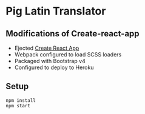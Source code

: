 # Pig Latin Translator

## Modifications of Create-react-app
- Ejected [Create React App](https://github.com/facebookincubator/create-react-app)
- Webpack configured to load SCSS loaders
- Packaged with Bootstrap v4
- Configured to deploy to Heroku

## Setup
```
npm install
npm start
```



